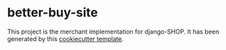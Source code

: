 # better-buy-site

This project is the merchant implementation for django-SHOP. It has been generated by this
[cookiecutter template](https://github.com/awesto/cookiecutter-django-shop).

